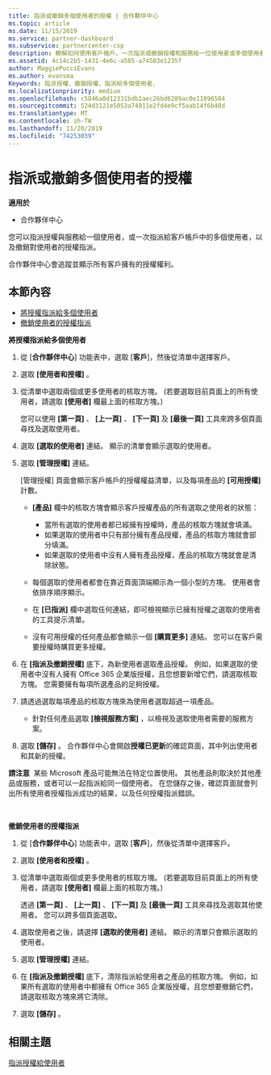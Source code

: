 ```yaml
---
title: 指派或撤銷多個使用者的授權 | 合作夥伴中心
ms.topic: article
ms.date: 11/15/2019
ms.service: partner-dashboard
ms.subservice: partnercenter-csp
description: 瞭解如何使用客戶帳戶，一次指派或撤銷授權和服務給一位使用者或多個使用者。
ms.assetid: 4c14c2b5-1431-4e6c-a505-a74503e1235f
author: MaggiePucciEvans
ms.author: evansma
Keywords: 指派授權、撤銷授權、指派給多個使用者、
ms.localizationpriority: medium
ms.openlocfilehash: c5846a0d12331bdb1aec26bd6289ac0e11896584
ms.sourcegitcommit: 524d3121e5053a74911e2fd4e9cf5aab14f6b48d
ms.translationtype: MT
ms.contentlocale: zh-TW
ms.lasthandoff: 11/20/2019
ms.locfileid: "74253039"
---
```

# <a name="assign-or-revoke-licenses-to-multiple-users"></a>指派或撤銷多個使用者的授權

**適用於**

-  合作夥伴中心

您可以指派授權與服務給一個使用者，或一次指派給客戶帳戶中的多個使用者，以及撤銷對使用者的授權指派。

合作夥伴中心會追蹤並顯示所有客戶擁有的授權權利。

## <a name="in-this-section"></a>本節內容


-   [將授權指派給多個使用者](#assign-licenses-to-groups)
-   [撤銷使用者的授權指派](#revoking-licenses)

<a href="" id="assign-licenses-to-groups"></a>
**將授權指派給多個使用者**

1.  從 [**合作夥伴中心**] 功能表中，選取 [**客戶**]，然後從清單中選擇客戶。
2.  選取 **\[使用者和授權\]** 。
3.  從清單中選取兩個或更多使用者的核取方塊。 (若要選取目前頁面上的所有使用者，請選取 **\[使用者\]** 欄最上面的核取方塊。)

    您可以使用 **\[第一頁\]** 、 **\[上一頁\]** 、 **\[下一頁\]** 及 **\[最後一頁\]** 工具來跨多個頁面尋找及選取使用者。

4.  選取 **\[選取的使用者\]** 連結。 顯示的清單會顯示選取的使用者。
5.  選取 **\[管理授權\]** 連結。

    \[管理授權\] 頁面會顯示客戶帳戶的授權權益清單，以及每項產品的 **\[可用授權\]** 計數。

    -   **\[產品\]** 欄中的核取方塊會顯示客戶授權產品的所有選取之使用者的狀態：

        -   當所有選取的使用者都已經擁有授權時，產品的核取方塊就會填滿。
        -   如果選取的使用者中只有部分擁有產品授權，產品的核取方塊就會部分填滿。
        -   如果選取的使用者中沒有人擁有產品授權，產品的核取方塊就會是清除狀態。
    -   每個選取的使用者都會在靠近頁面頂端顯示為一個小型的方塊。 使用者會依排序順序顯示。

    -   在 **\[已指派\]** 欄中選取任何連結，即可檢視顯示已擁有授權之選取的使用者的工具提示清單。

    -   沒有可用授權的任何產品都會顯示一個 **\[購買更多\]** 連結。 您可以在客戶需要授權時購買更多授權。

6.  在 **\[指派及撤銷授權\]** 底下，為新使用者選取產品授權。 例如，如果選取的使用者中沒有人擁有 Office 365 企業版授權，且您想要新增它們，請選取核取方塊。 您需要擁有每項所選產品的足夠授權。
7.  請透過選取每項產品的核取方塊來為使用者選取超過一項產品。
    -   針對任何產品選取 **\[檢視服務方案\]** ，以檢視及選取使用者需要的服務方案。

8.  選取 **\[儲存\]** 。 合作夥伴中心會開啟**授權已更新**的確認頁面，其中列出使用者和其新的授權。

**請注意**  某些 Microsoft 產品可能無法在特定位置使用。 其他產品則取決於其他產品或服務，或者可以一起指派給同一個使用者。 在您儲存之後，確認頁面就會列出所有使用者授權指派成功的結果，以及任何授權指派錯誤。

 

<a href="" id="revoking-licenses"></a>
**撤銷使用者的授權指派**

1.  從 [**合作夥伴中心**] 功能表中，選取 [**客戶**]，然後從清單中選擇客戶。
2.  選取 **\[使用者和授權\]** 。
3.  從清單中選取兩個或更多使用者的核取方塊。 (若要選取目前頁面上的所有使用者，請選取 **\[使用者\]** 欄最上面的核取方塊。)

    透過 **\[第一頁\]** 、 **\[上一頁\]** 、 **\[下一頁\]** 及 **\[最後一頁\]** 工具來尋找及選取其他使用者。 您可以跨多個頁面選取。

4.  選取使用者之後，請選擇 **\[選取的使用者\]** 連結。 顯示的清單只會顯示選取的使用者。
5.  選取 **\[管理授權\]** 連結。
6.  在 **\[指派及撤銷授權\]** 底下，清除指派給使用者之產品的核取方塊。 例如，如果所有選取的使用者中都擁有 Office 365 企業版授權，且您想要撤銷它們，請選取核取方塊來將它清除。
7.  選取 **\[儲存\]** 。

## <a name="related-topics"></a>相關主題


[指派授權給使用者](assign-licenses-to-users.md)

 

 



